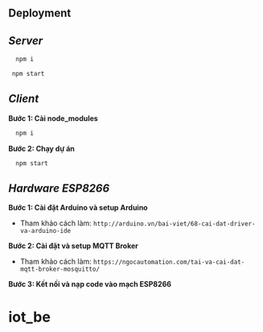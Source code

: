

## Deployment
## ***Server***



```bash
  npm i
```

```bash
 npm start
```

## ***Client***
**Bước 1: Cài node_modules**
```bash
  npm i
```

**Bước 2: Chạy dự án**

```bash
  npm start
```

## ***Hardware ESP8266***
**Bước 1: Cài đặt Arduino và setup Arduino**
- Tham khảo cách làm: `http://arduino.vn/bai-viet/68-cai-dat-driver-va-arduino-ide`
  
**Bước 2: Cài đặt và setup MQTT Broker**
- Tham khảo cách làm: `https://ngocautomation.com/tai-va-cai-dat-mqtt-broker-mosquitto/`

**Bước 3: Kết nối và nạp code vào mạch ESP8266**

# iot_be
